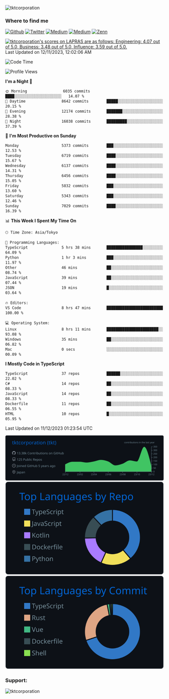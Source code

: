 <p align="left"> <img src="https://komarev.com/ghpvc/?username=tktcorporation&label=Profile%20views&color=0e75b6&style=flat" alt="tktcorporation" /> </p>

<h3>Where to find me</h3>
<p>
<a href="https://github.com/tktcorporation" target="_blank"><img alt="Github" src="https://img.shields.io/badge/GitHub-%2312100E.svg?&style=for-the-badge&logo=Github&logoColor=white" /></a>
<a href="https://twitter.com/tktcorporation" target="_blank"><img alt="Twitter" src="https://img.shields.io/badge/twitter-%231DA1F2.svg?&style=for-the-badge&logo=twitter&logoColor=white" /></a>
<a href="https://www.linkedin.com/in/tktcorporation" target="_blank"><img alt="Medium" src="https://img.shields.io/badge/linkdin-0a66c2.svg?&style=for-the-badge&logo=linkedin&logoColor=white" /></a>
<a href="https://qiita.com/tktcorporation" target="_blank"><img alt="Medium" src="https://img.shields.io/badge/qiita-55C500.svg?&style=for-the-badge&logo=qiita&logoColor=white" /></a>
<a href="https://zenn.dev/tktcorporation" target="_blank"><img alt="Zenn" src="https://img.shields.io/badge/Zenn-3EA8FF.svg?&style=for-the-badge&logo=Zenn&logoColor=white" /></a>
</p>

<!--START_SECTION:lapras-card-->
<p ><a href="https://lapras.com/public/tktcorporation" target="_blank" rel="noopener noreferrer"><img alt="tktcorporation's scores on LAPRAS are as follows: Engineering: 4.07 out of 5.0, Business: 3.48 out of 5.0, Influence: 3.59 out of 5.0." src="https://lapras-card-generator.vercel.app/api/svg?e=4.07&b=3.48&i=3.59&b1=%23232323&b2=%236d6d6d&i1=%23212121&i2=%23818181&l=en" width="300" ></a>  
Last Updated on 12/11/2023, 12:02:06 AM</p>
<!--END_SECTION:lapras-card-->
  
<!--START_SECTION:waka-->
![Code Time](http://img.shields.io/badge/Code%20Time-1%2C315%20hrs%2037%20mins-blue)

![Profile Views](http://img.shields.io/badge/Profile%20Views-12-blue)

**I'm a Night 🦉** 

```text
🌞 Morning                6035 commits        ████░░░░░░░░░░░░░░░░░░░░░   14.07 % 
🌆 Daytime                8642 commits        █████░░░░░░░░░░░░░░░░░░░░   20.15 % 
🌃 Evening                12174 commits       ███████░░░░░░░░░░░░░░░░░░   28.38 % 
🌙 Night                  16038 commits       █████████░░░░░░░░░░░░░░░░   37.39 % 
```
📅 **I'm Most Productive on Sunday** 

```text
Monday                   5373 commits        ███░░░░░░░░░░░░░░░░░░░░░░   12.53 % 
Tuesday                  6719 commits        ████░░░░░░░░░░░░░░░░░░░░░   15.67 % 
Wednesday                6137 commits        ████░░░░░░░░░░░░░░░░░░░░░   14.31 % 
Thursday                 6456 commits        ████░░░░░░░░░░░░░░░░░░░░░   15.05 % 
Friday                   5832 commits        ███░░░░░░░░░░░░░░░░░░░░░░   13.60 % 
Saturday                 5343 commits        ███░░░░░░░░░░░░░░░░░░░░░░   12.46 % 
Sunday                   7029 commits        ████░░░░░░░░░░░░░░░░░░░░░   16.39 % 
```


📊 **This Week I Spent My Time On** 

```text
🕑︎ Time Zone: Asia/Tokyo

💬 Programming Languages: 
TypeScript               5 hrs 38 mins       ████████████████░░░░░░░░░   64.09 % 
Python                   1 hr 3 mins         ███░░░░░░░░░░░░░░░░░░░░░░   11.97 % 
Other                    46 mins             ██░░░░░░░░░░░░░░░░░░░░░░░   08.74 % 
JavaScript               39 mins             ██░░░░░░░░░░░░░░░░░░░░░░░   07.44 % 
JSON                     19 mins             █░░░░░░░░░░░░░░░░░░░░░░░░   03.64 % 

🔥 Editors: 
VS Code                  8 hrs 47 mins       █████████████████████████   100.00 % 

💻 Operating System: 
Linux                    8 hrs 11 mins       ███████████████████████░░   93.08 % 
Windows                  35 mins             ██░░░░░░░░░░░░░░░░░░░░░░░   06.82 % 
Mac                      0 secs              ░░░░░░░░░░░░░░░░░░░░░░░░░   00.09 % 
```

**I Mostly Code in TypeScript** 

```text
TypeScript               37 repos            ██████░░░░░░░░░░░░░░░░░░░   22.02 % 
C#                       14 repos            ██░░░░░░░░░░░░░░░░░░░░░░░   08.33 % 
JavaScript               14 repos            ██░░░░░░░░░░░░░░░░░░░░░░░   08.33 % 
Dockerfile               11 repos            ██░░░░░░░░░░░░░░░░░░░░░░░   06.55 % 
HTML                     10 repos            █░░░░░░░░░░░░░░░░░░░░░░░░   05.95 % 
```




 Last Updated on 11/12/2023 01:23:54 UTC
<!--END_SECTION:waka-->

[![](https://raw.githubusercontent.com/tktcorporation/tktcorporation/master/profile-summary-card-output/github_dark/0-profile-details.svg)](https://github.com/vn7n24fzkq/github-profile-summary-cards)
[![](https://raw.githubusercontent.com/tktcorporation/tktcorporation/master/profile-summary-card-output/github_dark/1-repos-per-language.svg)](https://github.com/vn7n24fzkq/github-profile-summary-cards) [![](https://raw.githubusercontent.com/tktcorporation/tktcorporation/master/profile-summary-card-output/github_dark/2-most-commit-language.svg)](https://github.com/vn7n24fzkq/github-profile-summary-cards)

<h3 align="left">Support:</h3>
<p><a href="https://www.buymeacoffee.com/tktcorporation"> <img align="left" src="https://cdn.buymeacoffee.com/buttons/v2/default-yellow.png" height="50" width="210" alt="tktcorporation" /></a></p><br><br>
